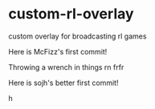 # custom-rl-overlay
custom overlay for broadcasting rl games

Here is McFizz's first commit!

Throwing a wrench in things rn frfr

Here is sojh's better first commit!

h